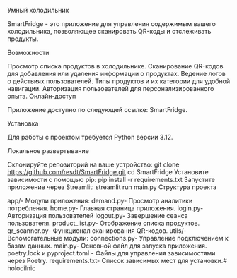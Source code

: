 Умный холодильник

SmartFridge - это приложение для управления содержимым вашего холодильника, позволяющее сканировать QR-коды и отслеживать продукты.

Возможности

Просмотр списка продуктов в холодильнике.
Сканирование QR-кодов для добавления или удаления информации о продуктах.
Ведение логов о действиях пользователей.
Типы продуктов и их категории для удобной навигации.
Авторизация пользователей для персонализированного опыта.
Онлайн-доступ

Приложение доступно по следующей ссылке: SmartFridge.

Установка

Для работы с проектом требуется Python версии 3.12.

Локальное развертывание

Склонируйте репозиторий на ваше устройство:
git clone https://github.com/resdt/SmartFridge.git
cd SmartFridge
Установите зависимости с помощью pip:
pip install -r requirements.txt
Запустите приложение через Streamlit:
streamlit run main.py
Структура проекта

app/- Модули приложения:
demand.py- Просмотр аналитики потребления.
home.py- Главная страница приложения.
login.py- Авторизация пользователей
logout.py- Завершение сеанса пользователя.
product_list.py- Отображение списка продуктов.
qr_scanner.py- Функционал сканирования QR-кодов.
utils/- Вспомогательные модули:
connections.py- Управление подключением к базам данных.
main.py- Основной файл для запуска приложения.
poetry.lock и pyproject.toml - Файлы для управления зависимостями через Poetry.
requirements.txt- Список зависимых мест для установки.# holodilnic
